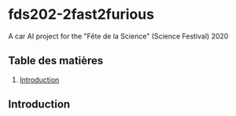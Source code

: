 # fds202-2fast2furious
A car AI project for the "Fête de la Science" (Science Festival) 2020


## Table des matières
1. [Introduction](#introduction)

## Introduction